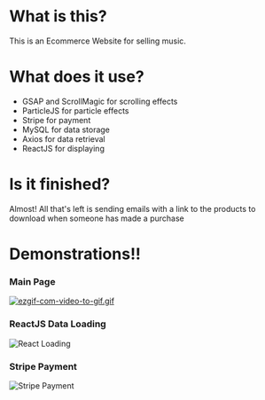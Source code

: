 # What is this?
This is an Ecommerce Website for selling music.
# What does it use?
- GSAP and ScrollMagic for scrolling effects <br />
- ParticleJS for particle effects <br />
- Stripe for payment <br />
- MySQL for data storage <br />
- Axios for data retrieval <br />
- ReactJS for displaying
# Is it finished?
Almost! All that's left is sending emails with a link to the products to download when someone has made a purchase

# Demonstrations!!

### Main Page
[![ezgif-com-video-to-gif.gif](https://i.postimg.cc/Y0XBp8Cq/ezgif-com-video-to-gif.gif)](https://postimg.cc/ZvyMH8N1)
### ReactJS Data Loading
![React Loading](https://i.postimg.cc/bvVchZGQ/ezgif-com-video-to-gif.gif)

### Stripe Payment

![Stripe Payment](https://i.postimg.cc/FFDcQmGh/ezgif-com-video-to-gif.gif)